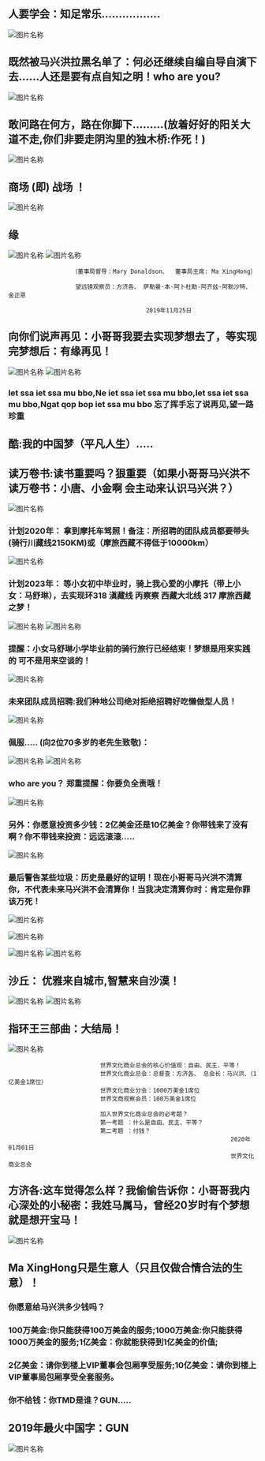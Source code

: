 ##  人要学会：知足常乐.................
![图片名称](https://pic3.zhimg.com/v2-19c3a7927faf77d13e7aaa3094431754_r.jpg)
##  既然被马兴洪拉黑名单了：何必还继续自编自导自演下去......人还是要有点自知之明！who are you?
![图片名称](https://raw.githubusercontent.com/maxinghong/maxinghong.github.io/master/Road.jpg)
##  敢问路在何方，路在你脚下………(放着好好的阳关大道不走,你们非要走阴沟里的独木桥:作死！)
![图片名称](https://imgditan2012.cang.com/201205/02/2012050221300091217327.jpg)
##  商场 (即) 战场 ！ 
![图片名称](https://raw.githubusercontent.com/maxinghong/maxinghong.github.io/master/investor.jpg)
##  缘
![图片名称](https://raw.githubusercontent.com/maxinghong/maxinghong.github.io/master/TEAM.jpg)
![图片名称](https://raw.githubusercontent.com/maxinghong/maxinghong.github.io/master/Investment_fate.jpg)

                      （董事局督导：Mary Donaldson、  董事局主席: Ma XingHong）
                     
                       望远镜观察员：方济各、 萨勒曼·本·阿卜杜勒-阿齐兹·阿勒沙特、 金正恩
                       
                                           2019年11月25日
                                           
## 向你们说声再见：小哥哥我要去实现梦想去了，等实现完梦想后：有缘再见！
![图片名称](https://raw.githubusercontent.com/maxinghong/maxinghong.github.io/master/bye.jpg)
![图片名称](https://raw.githubusercontent.com/maxinghong/maxinghong.github.io/master/goodbye.jpg)  
###  Iet ssa iet ssa mu bbo,Ne iet ssa iet ssa mu bbo,Iet ssa iet ssa mu bbo,Ngat qop bop iet ssa mu bbo 忘了挥手忘了说再见,望一路珍重
 
##  酷:我的中国梦（平凡人生）.....

##  读万卷书:读书重要吗？狠重要（如果小哥哥马兴洪不读万卷书：小唐、小金啊 会主动来认识马兴洪？）
![图片名称](https://raw.githubusercontent.com/maxinghong/maxinghong.github.io/master/okbook.jpg)
### 计划2020年： 拿到摩托车驾照！备注：所招聘的团队成员都要带头(骑行川藏线2150KM)或（摩旅西藏不得低于10000km）
![图片名称](https://raw.githubusercontent.com/maxinghong/maxinghong.github.io/master/Three_rounds.jpg)
### 计划2023年： 等小女初中毕业时，骑上我心爱的小摩托（带上小女：马舒琳），去实现环318 滇藏线 丙察察 西藏大北线 317 摩旅西藏之梦！
![图片名称](https://raw.githubusercontent.com/maxinghong/maxinghong.github.io/master/2_Ma.jpg)
![图片名称](https://raw.githubusercontent.com/maxinghong/maxinghong.github.io/master/xz.jpg)
### 提醒：小女马舒琳小学毕业前的骑行旅行已经结束！梦想是用来实践的 可不是用来空谈的！
![图片名称](https://raw.githubusercontent.com/maxinghong/maxinghong.github.io/master/qhh.jpg)
### 未来团队成员招聘:我们种地公司绝对拒绝招聘好吃懒做型人员！
![图片名称](https://raw.githubusercontent.com/maxinghong/maxinghong.github.io/master/index.jpg)
### 佩服..... (向2位70多岁的老先生致敬)：
![图片名称](https://5b0988e595225.cdn.sohucs.com/images/20170906/b13118e100f346ce9bdade5ad8570c22.jpeg)
![图片名称](http://img.newmotor.com.cn/UploadFiles/2014-02/laoge/W020131016381299685842.jpg)

### who are you？ 郑重提醒：你要负全责哦！

![图片名称](https://timgsa.baidu.com/timg?image&quality=80&size=b9999_10000&sec=1575349486013&di=2efc8bb1c6c6892db47fbbb240c7d877&imgtype=0&src=http%3A%2F%2Fimg.bqatj.com%2Fimg%2F7c0cf7f7e46e44c5.jpg)

### 另外：你愿意投资多少钱：2亿美金还是10亿美金？你带钱来了没有啊？你不带钱来投资：远远滚滚.....
![图片名称](https://timgsa.baidu.com/timg?image&quality=80&size=b9999_10000&sec=1575518008740&di=68ca80ca296efb208aa26cf1df88d690&imgtype=0&src=http%3A%2F%2Fww2.sinaimg.cn%2Flarge%2F87417c60jw1f7l5b95bkkj20k00k0dhc.jpg)

### 最后警告某些垃圾：历史是最好的证明！现在小哥哥马兴洪不清算你，不代表未来马兴洪不会清算你！当我决定清算你时：肯定是你罪该万死！
![图片名称](https://raw.githubusercontent.com/maxinghong/maxinghong.github.io/master/loadring.jpg)

![图片名称](https://timgsa.baidu.com/timg?image&quality=80&size=b9999_10000&sec=1575603940034&di=1bd6a7e56921fb42fa013b6b9442f11f&imgtype=0&src=http%3A%2F%2F5b0988e595225.cdn.sohucs.com%2Fq_70%2Cc_zoom%2Cw_640%2Fimages%2F20180715%2Fd79c784474274455a696d62588fbd603.jpeg)

![图片名称](https://raw.githubusercontent.com/maxinghong/maxinghong.github.io/master/MaryDonaldson.jpg)
![图片名称](https://cn.bing.com/th?id=OIP.zbB-vOMQzyLe_Sf845RgHgHaHa&pid=Api&rs=1)
## 沙丘： 优雅来自城市,智慧来自沙漠！
![图片名称](http://pic24.nipic.com/20120926/4593363_150723648121_2.jpg)
![图片名称](https://raw.githubusercontent.com/maxinghong/maxinghong.github.io/master/fate_all.jpg)
## 指环王三部曲：大结局！
![图片名称](https://raw.githubusercontent.com/maxinghong/maxinghong.github.io/master/END.jpg)

                              世界文化商业总会的核心价值观：自由、民主、平等！
                              世界文化商业总会：总督查：方济各、 总会长：马兴洪、（1亿美金1席位）
                              世界文化商业分会：1000万美金1席位
                              世界文商观察会员：100万美金1席位   
                              
                              加入世界文化商业总会的必考题？
                              第一考题 ：什么是自由、民主、平等？
                              第二考题 ：付钱？
                                                                   2020年01月01日
                                                                   世界文化商业总会
                                                                   
## 方济各:这车觉得怎么样？我偷偷告诉你：小哥哥我内心深处的小秘密：我姓马属马，曾经20岁时有个梦想就是想开宝马！
![图片名称](https://timgsa.baidu.com/timg?image&quality=80&size=b9999_10000&sec=1577073791311&di=48880b8934b389d67be5180cfeea4339&imgtype=0&src=http%3A%2F%2Fb.hiphotos.baidu.com%2Fzhidao%2Fpic%2Fitem%2Fd009b3de9c82d158654393cc800a19d8bd3e428e.jpg)
## Ma XingHong只是生意人（只且仅做合情合法的生意）！
### 你愿意给马兴洪多少钱吗？
### 100万美金:你只能获得100万美金的服务;1000万美金:你只能获得1000万美金的服务;1亿美金：你就能获得到1亿美金的价值;
### 2亿美金：请你到楼上VIP董事会包厢享受服务;10亿美金：请你到楼上VIP董事局包厢享受全套服务。
### 你不给钱：你TMD是谁？GUN.....
## 2019年最火中国字：GUN
![图片名称](https://timgsa.baidu.com/timg?image&quality=80&size=b9999_10000&sec=1576816082291&di=9a63f934ab83d81995f55fdd51cdd347&imgtype=0&src=http%3A%2F%2F06imgmini.eastday.com%2Fmobile%2F20180818%2F20180818201047_e228489a2f40f53cf97af705291c001f_4.jpeg)
